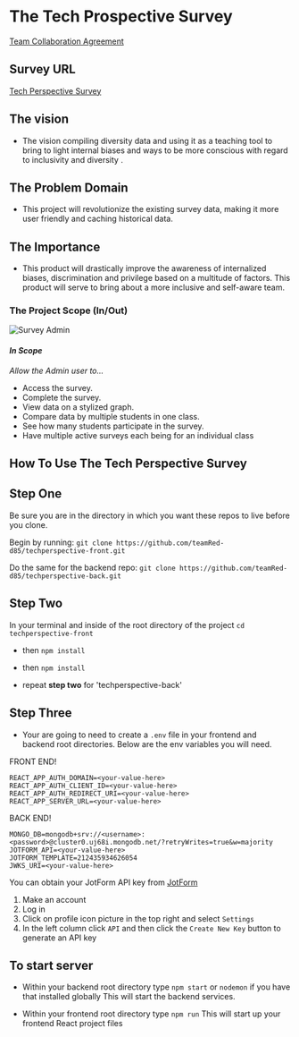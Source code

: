 # **The Tech Prospective Survey**
[Team Collaboration Agreement](https://docs.google.com/document/d/1Ei7RcvOaHzeyUDbDCYfNEVa91ktPXAih2gQk4I0Fmmc/edit#heading=h.y52avp42q2jv)

## **Survey URL**

[Tech Perspective Survey](https://tech-perspective-survey.netlify.app/admin)

## **The vision**

- The vision compiling diversity data and using it as a teaching tool to bring to light internal biases and ways to be more conscious with regard to inclusivity and diversity .

## **The Problem Domain**

- This project will revolutionize the existing survey data, making it more user friendly and caching historical data.

## **The Importance**

- This product will drastically improve the awareness of internalized biases, discrimination and privilege based on a multitude of factors. This product will serve to bring about a more inclusive and self-aware team.

### **The Project Scope (In/Out)**

![Survey Admin](./public/assets/surveyadmin.png)

#### *In Scope*

*Allow the Admin user to...*

- Access the survey.
- Complete the survey.
- View data on a stylized graph.
- Compare data by multiple students in one class.
- See how many students participate in the survey.
- Have multiple active surveys each being for an individual class


## How To Use **The Tech Perspective Survey**
## Step One
Be sure you are in the directory in which you want these repos to live before you clone.

Begin by running:
`git clone https://github.com/teamRed-d85/techperspective-front.git`

Do the same for the backend repo:
`git clone https://github.com/teamRed-d85/techperspective-back.git`

## Step Two

In your terminal and inside of the root directory of the project `cd techperspective-front`
- then `npm install`
- then `npm install`

- repeat **step two** for 'techperspective-back'

## Step Three

- Your are going to need to create a `.env` file in your frontend and backend root directories. Below are the env variables you will need.

FRONT END!
```
REACT_APP_AUTH_DOMAIN=<your-value-here>
REACT_APP_AUTH_CLIENT_ID=<your-value-here>
REACT_APP_AUTH_REDIRECT_URI=<your-value-here>
REACT_APP_SERVER_URL=<your-value-here>
```

BACK END!
```
MONGO_DB=mongodb+srv://<username>:<password>@cluster0.uj68i.mongodb.net/?retryWrites=true&w=majority
JOTFORM_API=<your-value-here>
JOTFORM_TEMPLATE=212435934626054
JWKS_URI=<your-value-here>
```

You can obtain your JotForm API key from [JotForm](https://www.jotform.com/)
1. Make an account
2. Log in
3. Click on profile icon picture in the top right and select `Settings`
4. In the left column click `API` and then click the `Create New Key` button to generate an API key


## To start server

- Within your backend root directory type `npm start` or `nodemon` if you have that installed globally
This will start the backend services.

- Within your frontend root directory type `npm run`
This will start up your frontend React project files
